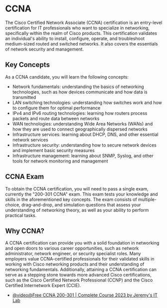 # CCNA

The Cisco Certified Network Associate (CCNA) certification is an entry-level certification for IT professionals who want to specialize in networking, specifically within the realm of Cisco products. This certification validates an individual's ability to install, configure, operate, and troubleshoot medium-sized routed and switched networks. It also covers the essentials of network security and management.

## Key Concepts

As a CCNA candidate, you will learn the following concepts:

- Network fundamentals: understanding the basics of networking technologies, such as how devices communicate and how data is transmitted
- LAN switching technologies: understanding how switches work and how to configure them for optimal performance
- IPv4 and IPv6 routing technologies: learning how routers process packets and route data between networks
- WAN technologies: understanding Wide Area Networks (WANs) and how they are used to connect geographically dispersed networks
- Infrastructure services: learning about DHCP, DNS, and other essential network services
- Infrastructure security: understanding how to secure network devices and implement basic security measures
- Infrastructure management: learning about SNMP, Syslog, and other tools for network monitoring and management

## CCNA Exam

To obtain the CCNA certification, you will need to pass a single exam, currently the "200-301 CCNA" exam. This exam tests your knowledge and skills in the aforementioned key concepts. The exam consists of multiple-choice, drag-and-drop, and simulation questions that assess your understanding of networking theory, as well as your ability to perform practical tasks.

## Why CCNA?

A CCNA certification can provide you with a solid foundation in networking and open doors to various career opportunities, such as network administrator, network engineer, or security specialist roles. Many employers value CCNA-certified professionals for their validated skills in working with Cisco networking products and their understanding of networking fundamentals. Additionally, attaining a CCNA certification can serve as a stepping stone towards more advanced Cisco certifications, such as the Cisco Certified Network Professional (CCNP) and the Cisco Certified Internetwork Expert (CCIE).

- [@video@Free CCNA 200-301 | Complete Course 2023 by Jeremy's IT Lab](https://www.youtube.com/playlist?list=PLxbwE86jKRgMpuZuLBivzlM8s2Dk5lXBQ)